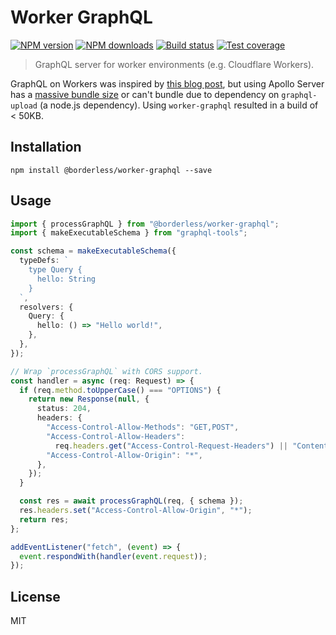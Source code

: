 # Worker GraphQL

[![NPM version][npm-image]][npm-url]
[![NPM downloads][downloads-image]][downloads-url]
[![Build status][travis-image]][travis-url]
[![Test coverage][coveralls-image]][coveralls-url]

> GraphQL server for worker environments (e.g. Cloudflare Workers).

GraphQL on Workers was inspired by [this blog post](https://blog.cloudflare.com/building-a-graphql-server-on-the-edge-with-cloudflare-workers/), but using Apollo Server has a [massive bundle size](https://github.com/apollographql/apollo-server/issues/1572) or can't bundle due to dependency on `graphql-upload` (a node.js dependency). Using `worker-graphql` resulted in a build of < 50KB.

## Installation

```
npm install @borderless/worker-graphql --save
```

## Usage

```ts
import { processGraphQL } from "@borderless/worker-graphql";
import { makeExecutableSchema } from "graphql-tools";

const schema = makeExecutableSchema({
  typeDefs: `
    type Query {
      hello: String
    }
  `,
  resolvers: {
    Query: {
      hello: () => "Hello world!",
    },
  },
});

// Wrap `processGraphQL` with CORS support.
const handler = async (req: Request) => {
  if (req.method.toUpperCase() === "OPTIONS") {
    return new Response(null, {
      status: 204,
      headers: {
        "Access-Control-Allow-Methods": "GET,POST",
        "Access-Control-Allow-Headers":
          req.headers.get("Access-Control-Request-Headers") || "Content-Type",
        "Access-Control-Allow-Origin": "*",
      },
    });
  }

  const res = await processGraphQL(req, { schema });
  res.headers.set("Access-Control-Allow-Origin", "*");
  return res;
};

addEventListener("fetch", (event) => {
  event.respondWith(handler(event.request));
});
```

## License

MIT

[npm-image]: https://img.shields.io/npm/v/@borderless/worker-graphql.svg?style=flat
[npm-url]: https://npmjs.org/package/@borderless/worker-graphql
[downloads-image]: https://img.shields.io/npm/dm/@borderless/worker-graphql.svg?style=flat
[downloads-url]: https://npmjs.org/package/@borderless/worker-graphql
[travis-image]: https://img.shields.io/travis/borderless/worker-graphql.svg?style=flat
[travis-url]: https://travis-ci.org/borderless/worker-graphql
[coveralls-image]: https://img.shields.io/coveralls/borderless/worker-graphql.svg?style=flat
[coveralls-url]: https://coveralls.io/r/borderless/worker-graphql?branch=master

